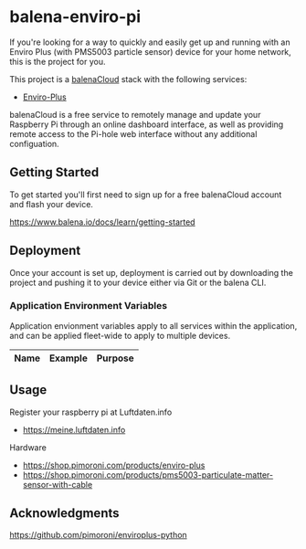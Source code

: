 # balena-enviro-pi

If you're looking for a way to quickly and easily get up and running with an Enviro Plus (with PMS5003 particle sensor) device for your home network, this is the project for you.

This project is a [balenaCloud](https://www.balena.io/cloud) stack with the following services:

* [Enviro-Plus](https://github.com/pimoroni/enviroplus-python)

balenaCloud is a free service to remotely manage and update your Raspberry Pi through an online dashboard interface, as well as providing remote access to the Pi-hole web interface without any additional configuation.

## Getting Started

To get started you'll first need to sign up for a free balenaCloud account and flash your device.

<https://www.balena.io/docs/learn/getting-started>

## Deployment

Once your account is set up, deployment is carried out by downloading the project and pushing it to your device either via Git or the balena CLI.

### Application Environment Variables

Application envionment variables apply to all services within the application, and can be applied fleet-wide to apply to multiple devices.

|Name|Example|Purpose|
|---|---|---|

## Usage

Register your raspberry pi at Luftdaten.info
* <https://meine.luftdaten.info>

Hardware
* <https://shop.pimoroni.com/products/enviro-plus>
* <https://shop.pimoroni.com/products/pms5003-particulate-matter-sensor-with-cable>

## Acknowledgments

https://github.com/pimoroni/enviroplus-python
